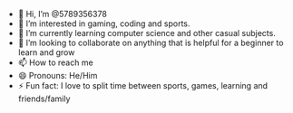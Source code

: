- 👋 Hi, I’m @5789356378
- 👀 I’m interested in gaming, coding and sports.
- 🌱 I’m currently learning computer science and other casual subjects.
- 💞️ I’m looking to collaborate on anything that is helpful for a beginner to learn and grow
- 📫 How to reach me
- 😄 Pronouns: He/Him
- ⚡ Fun fact: I love to split time between sports, games, learning and friends/family

<!---
5789356378/5789356378 is a ✨ special ✨ repository because its `README.md` (this file) appears on your GitHub profile.
You can click the Preview link to take a look at your changes.
--->
